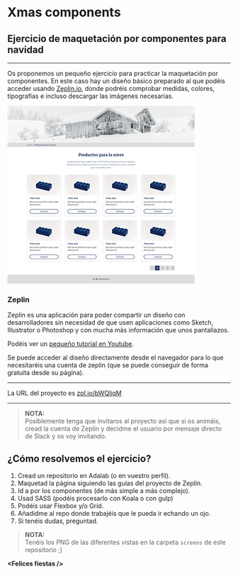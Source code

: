 # Xmas components
## Ejercicio de maquetación por componentes para navidad
***
Os proponemos un pequeño ejercicio para practicar la maquetación por componentes. En este caso hay un diseño básico preparado al que podéis acceder usando [Zeplin.io](https://zeplin.io), donde podréis comprobar medidas, colores, tipografías e incluso descargar las imágenes necesarias.

![Diseño](screens/thumb.png)

### Zeplin
Zeplin es una aplicación para poder compartir un diseño con  desarrolladores sin necesidad de que usen aplicaciones como Sketch, Illustrator o Photoshop y con mucha más información que unos pantallazos.

Podéis ver un [pequeño tutorial en Youtube](https://www.youtube.com/watch?time_continue=12&v=tbKZAGthUgQ).

Se puede acceder al diseño directamente desde el navegador para lo que necesitaréis una cuenta de zeplin (que se puede conseguir de forma gratuita desde su página).
***
La URL del proyecto es [zpl.io/bWQljqM](zpl.io/bWQljqM)
***

> **NOTA:**  
> Posíblemente tenga que invitaros al proyecto así que si os animáis, cread la cuenta de Zeplin y decidme el usuario por mensaje directo de Slack y os voy invitando.

## ¿Cómo resolvemos el ejercicio?
1. Cread un repositorio en Adalab (o en vuestro perfil).
2. Maquetad la página siguiendo las guías del proyecto de Zeplin.
3. Id a por los componentes (de más simple a más complejo).
4. Usad SASS (podéis procesarlo con Koala o con gulp)
5. Podéis usar Flexbox y/o Grid.
6. Añadidme al repo donde trabajéis que le pueda ir echando un ojo.
7. Si tenéis dudas, preguntad.

> **NOTA:**  
Tenéis los PNG de las diferentes vistas en la carpeta `screens` de este repositorio ;)


**&lt;Felices fiestas /&gt;**
